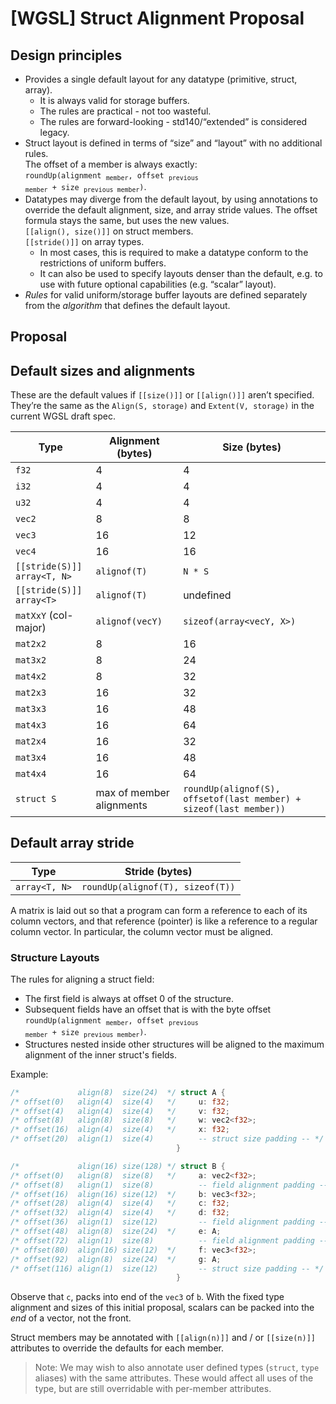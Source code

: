 # [WGSL] Struct Alignment Proposal

## Design principles

* Provides a single default layout for any datatype (primitive, struct, array).
  * It is always valid for storage buffers.
  * The rules are practical - not too wasteful.
  * The rules are forward-looking - std140/“extended” is considered legacy.
* Struct layout is defined in terms of “size” and “layout” with no additional rules. \
  The offset of a member is always exactly: \
	<code>roundUp(alignment <sub>member</sub>, offset <sub>previous member</sub> + size <sub>previous member</sub>)</code>.
* Datatypes may diverge from the default layout, by using annotations to override the default alignment, size, and array stride values. The offset formula stays the same, but uses the new values. \
  `[[align(), size()]]` on struct members. \
  `[[stride()]]` on array types.
  * In most cases, this is required to make a datatype conform to the restrictions of uniform buffers.
  * It can also be used to specify layouts denser than the default, e.g. to use with future optional capabilities (e.g. “scalar” layout).
* _Rules_ for valid uniform/storage buffer layouts are defined separately from the _algorithm_ that defines the default layout.


## Proposal

## Default sizes and alignments

These are the default values if `[[size()]]` or `[[align()]]` aren’t specified. \
They’re the same as the `Align(S, storage)` and `Extent(V, storage)` in the current WGSL draft spec.

| Type                              | Alignment (bytes)        | Size (bytes)                                                       |
|-----------------------------------|--------------------------|--------------------------------------------------------------------|
| `f32`                             | 4                        | 4                                                                  |
| `i32`                             | 4                        | 4                                                                  |
| `u32`                             | 4                        | 4                                                                  |
| `vec2`                            | 8                        | 8                                                                  |
| `vec3`                            | 16                       | 12                                                                 |
| `vec4`                            | 16                       | 16                                                                 |
| `[[stride(S)]]`<br> `array<T, N>` | `alignof(T)`             | `N * S`                                                            |
| `[[stride(S)]]`<br> `array<T>`    | `alignof(T)`             | undefined                                                          |
| `matXxY` (col-major)              | `alignof(vecY)`          | `sizeof(array<vecY, X>)`                                           |
| `mat2x2`                          | 8                        | 16                                                                 |
| `mat3x2`                          | 8                        | 24                                                                 |
| `mat4x2`                          | 8                        | 32                                                                 |
| `mat2x3`                          | 16                       | 32                                                                 |
| `mat3x3`                          | 16                       | 48                                                                 |
| `mat4x3`                          | 16                       | 64                                                                 |
| `mat2x4`                          | 16                       | 32                                                                 |
| `mat3x4`                          | 16                       | 48                                                                 |
| `mat4x4`                          | 16                       | 64                                                                 |
| `struct S`                        | max of member alignments | `roundUp(alignof(S), offsetof(last member) + sizeof(last member))` |


## Default array stride
| Type          | Stride (bytes)                   |
|---------------|----------------------------------|
| `array<T, N>` | `roundUp(alignof(T), sizeof(T))` |


A matrix is laid out so that a program can form a reference to each of its column vectors, and that reference (pointer) is like a reference to a regular column vector.
In particular, the column vector must be aligned.

### Structure Layouts

The rules for aligning a struct field:
* The first field is always at offset 0 of the structure.
* Subsequent fields have an offset that is with the byte offset <code>roundUp(alignment <sub>member</sub>, offset <sub>previous member</sub> + size <sub>previous member</sub>)</code>. 
* Structures nested inside other structures will be aligned to the maximum alignment of the inner struct's fields. 

Example:

```rust
/*             align(8)  size(24)  */ struct A {       
/* offset(0)   align(4)  size(4)   */     u: f32;
/* offset(4)   align(4)  size(4)   */     v: f32;
/* offset(8)   align(8)  size(8)   */     w: vec2<f32>;
/* offset(16)  align(4)  size(4)   */     x: f32;
/* offset(20)  align(1)  size(4)          -- struct size padding -- */ 
                                     }

/*             align(16) size(128) */ struct B {
/* offset(0)   align(8)  size(8)   */     a: vec2<f32>;
/* offset(8)   align(1)  size(8)          -- field alignment padding -- */ 
/* offset(16)  align(16) size(12)  */     b: vec3<f32>;
/* offset(28)  align(4)  size(4)   */     c: f32;
/* offset(32)  align(4)  size(4)   */     d: f32;
/* offset(36)  align(1)  size(12)         -- field alignment padding -- */ 
/* offset(48)  align(8)  size(24)  */     e: A;
/* offset(72)  align(1)  size(8)          -- field alignment padding -- */ 
/* offset(80)  align(16) size(12)  */     f: vec3<f32>;
/* offset(92)  align(8)  size(24)  */     g: A;
/* offset(116) align(1)  size(12)         -- struct size padding -- */ 
                                     }
```

Observe that `c`, packs into end of the `vec3` of `b`. With the fixed type alignment and sizes of this initial proposal, scalars can be packed into the *end* of a vector, not the front.

Struct members may be annotated with `[[align(n)]]` and / or `[[size(n)]]` attributes to override the defaults for each member.

> Note: We may wish to also annotate user defined types (`struct`, `type` aliases) with the same attributes. These would affect all uses of the type, but are still overridable with per-member attributes.

